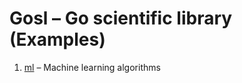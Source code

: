 # Gosl &ndash; Go scientific library (Examples)

1. [ml](https://github.com/cpmech/gosl-examples/tree/master/ml) &ndash; Machine learning algorithms
